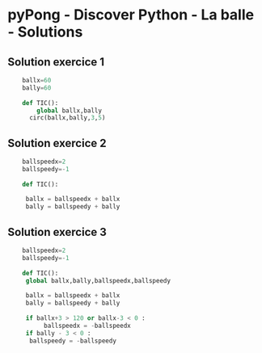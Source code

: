 # pyPong - Discover Python - La balle - Solutions

## Solution exercice 1
    
```python
    ballx=60
    bally=60
    
    def TIC():
    	global ballx,bally
      circ(ballx,bally,3,5)
```

## Solution exercice 2
    
```python
    ballspeedx=2
    ballspeedy=-1
    
    def TIC():
    
     ballx = ballspeedx + ballx
     bally = ballspeedy + bally
```

## Solution exercice 3
    
```python
    ballspeedx=2
    ballspeedy=-1
    
    def TIC():
     global ballx,bally,ballspeedx,ballspeedy
     
     ballx = ballspeedx + ballx
     bally = ballspeedy + bally
     
     if ballx+3 > 120 or ballx-3 < 0 :
    	  ballspeedx = -ballspeedx
     if bally - 3 < 0 :
      ballspeedy = -ballspeedy
```
